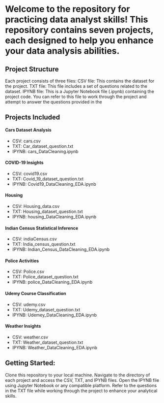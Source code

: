 # Welcome to the repository for practicing data analyst skills! This repository contains seven projects, each designed to help you enhance your data analysis abilities.


## Project Structure
Each project consists of three files: CSV file: This contains the dataset for the project. TXT file: This file includes a set of questions related to the dataset. IPYNB file: This is a Jupyter Notebook file (.ipynb) containing the project code. You can refer to this file to work through the project and attempt to answer the questions provided in the
## Projects Included
#### Cars Dataset Analysis
- CSV: cars.csv
- TXT: Car_dataset_question.txt
- IPYNB: cars_DataCleaning.ipynb

#### COVID-19 Insights
- CSV: covid19.csv
- TXT: Covid_19_dataset_question.txt
- IPYNB: Covid19_DataCleaning_EDA.ipynb

#### Housing
- CSV: Housing_data.csv
- TXT: Housing_dataset_question.txt
- IPYNB: housing_DataCleaning_EDA.ipynb

#### Indian Census Statistical Inference
- CSV: indiaCensus.csv
- TXT: India_census_question.txt
- IPYNB: Indian_Census_DataCleaning_EDA.ipynb

#### Police Activities
- CSV: Police.csv
- TXT: Police_dataset_question.txt
- IPYNB: police_DataCleaning_EDA.ipynb

#### Udemy Course Classification
- CSV: udemy.csv
- TXT: Udemy_dataset_question.txt
- IPYNB: Udemey_DataCleaning_EDA.ipynb

#### Weather Insights
- CSV: weather.csv
- TXT: Weather_dataset_question.txt
- IPYNB: Weather_DataCleaning_EDA.ipynb

## Getting Started:
Clone this repository to your local machine. Navigate to the directory of each project and access the CSV, TXT, and IPYNB files. Open the IPYNB file using Jupyter Notebook or any compatible platform. Refer to the questions in the TXT file while working through the project to enhance your analytical skills.

